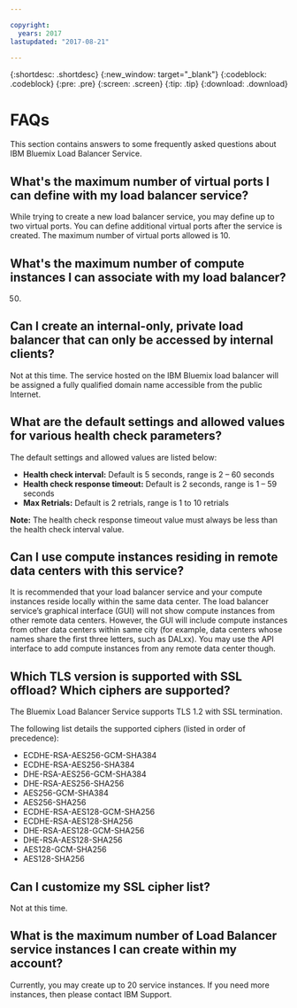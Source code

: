 ```yaml
---

copyright:
  years: 2017
lastupdated: "2017-08-21"

---
```


{:shortdesc: .shortdesc}
{:new_window: target="_blank"}
{:codeblock: .codeblock}
{:pre: .pre}
{:screen: .screen}
{:tip: .tip}
{:download: .download}

# FAQs

This section contains answers to some frequently asked questions about IBM Bluemix Load Balancer Service.

## What's the maximum number of virtual ports I can define with my load balancer service?

While trying to create a new load balancer service, you may define up to two virtual ports. You can define additional virtual ports after the service is created. The maximum number of virtual ports allowed is 10. 

## What's the maximum number of compute instances I can associate with my load balancer?

50.

## Can I create an internal-only, private load balancer that can only be accessed by internal clients?  

Not at this time. The service hosted on the IBM Bluemix load balancer will be assigned a fully qualified domain name accessible from the public Internet. 

## What are the default settings and allowed values for various health check parameters?

The default settings and allowed values are listed below:

* **Health check interval:** Default is 5 seconds, range is 2 – 60 seconds
* **Health check response timeout:** Default is 2 seconds, range is 1 – 59 seconds
* **Max Retrials:** Default is 2 retrials, range is 1 to 10 retrials

**Note:** The health check response timeout value must always be less than the health check interval value. 

## Can I use compute instances residing in remote data centers with this service? 

It is recommended that your load balancer service and your compute instances reside locally within the same data center. The load balancer service’s graphical interface (GUI) will not show compute instances from other remote data centers. However, the GUI will include compute instances from other data centers within same city (for example, data centers whose names share the first three letters, such as DALxx). You may use the API interface to add compute instances from any remote data center though. 

## Which TLS version is supported with SSL offload? Which ciphers are supported?

The Bluemix Load Balancer Service supports TLS 1.2 with SSL termination. 

The following list details the supported ciphers (listed in order of precedence):  

* ECDHE-RSA-AES256-GCM-SHA384 
* ECDHE-RSA-AES256-SHA384 
* DHE-RSA-AES256-GCM-SHA384 
* DHE-RSA-AES256-SHA256 
* AES256-GCM-SHA384 
* AES256-SHA256 
* ECDHE-RSA-AES128-GCM-SHA256 
* ECDHE-RSA-AES128-SHA256 
* DHE-RSA-AES128-GCM-SHA256 
* DHE-RSA-AES128-SHA256 
* AES128-GCM-SHA256 
* AES128-SHA256 

## Can I customize my SSL cipher list?

Not at this time.

## What is the maximum number of Load Balancer service instances I can create within my account? 

Currently, you may create up to 20 service instances. If you need more instances, then please contact IBM Support. 


